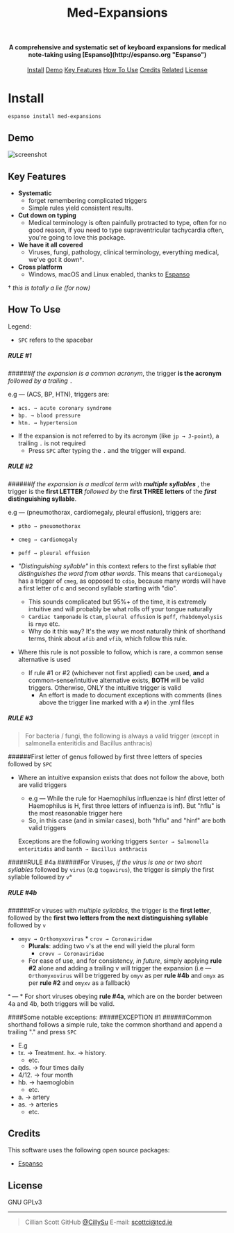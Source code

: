 
<h1 align="center">
Med-Expansions <br></br>

</h1>


<h4 align="center">A comprehensive and systematic set of keyboard expansions for medical note-taking using [Espanso](http://espanso.org "Espanso")</h4>
<p align="center">
<a href="#download">Install</a> 
<a href="#demo">Demo</a> 
  <a href="#key-features">Key Features</a>
  <a href="#how-to-use">How To Use</a>
  <a href="#credits">Credits</a>
  <a href="#related">Related</a>
  <a href="#license">License</a>
</p>

# Install
    espanso install med-expansions
    

## Demo
![screenshot](/demo.gif)

## Key Features

* **Systematic**
	- forget remembering complicated triggers
  - Simple rules yield consistent results.
* **Cut down on typing**
  - Medical terminology is often painfully protracted to type, often for no good reason, if you need to type supraventricular tachycardia often, you're going to love this package.
* **We have it all covered**
   - Viruses, fungi, pathology, clinical terminology, everything medical, we've got it down†.
* **Cross platform**
  - Windows, macOS and Linux enabled, thanks to [Espanso](http://espanso.org "Espanso")

† *this is totally a lie (for now)*
## How To Use

Legend:
* `SPC` refers to the spacebar


##### RULE #1
######*If the expansion is a common acronym*, the trigger **is the acronym** *followed by a trailing* `.`

e.g — (ACS, BP, HTN), triggers are:
* `acs. → acute coronary syndrome`
* `bp. → blood pressure`
* `htn. → hypertension`  

- If the expansion is not referred to by its acronym (like `jp → J-point`), a trailing `.` is not required
    * Press `SPC` after typing the `.` and the trigger will expand.

##### RULE #2 
######*If the expansion is a medical term with **multiple syllables*** , the trigger is the **first LETTER** *followed by* the **first THREE letters** of the ***first* distinguishing syllable**.

e.g — (pneumothorax, cardiomegaly, pleural effusion), triggers are:
* `ptho → pneuomothorax`
* `cmeg → cardiomegaly`
* `peff → pleural effusion`

* *"Distinguishing syllable"* in this context refers to the first syllable *that distinguishes the word from other words*. This means that `cardiomegaly` has a trigger of `cmeg`, as opposed to `cdio`, because many words will have a first letter of c and second syllable starting with "dio". 
	* This sounds complicated but 95%+ of the time, it is extremely intuitive and will probably be what rolls off your tongue naturally
    * `Cardiac tamponade` is `ctam`, `pleural effusion` is `peff`, `rhabdomyolysis` is `rmyo` etc.
    * Why do it this way? It's the way we most naturally think of shorthand terms, think about `afib` and `vfib`, which follow this rule.
* Where this rule is not possible to follow, which is rare, a common sense alternative is used
    * If rule #1 or #2 (whichever not first applied) can be used, **and** a common-sense/intuitive alternative exists, **BOTH** will be valid triggers. Otherwise, ONLY the intuitive trigger is valid
        * An effort is made to document exceptions with comments (lines above the trigger line marked with a `#`) in the .yml files

##### RULE #3
> For bacteria / fungi, the following is always a valid trigger (except in salmonella enteritidis and Bacillus anthracis)

######First letter of genus followed by first three letters of species followed by `SPC`
* Where an intuitive expansion exists that does not follow the above, both are valid triggers
	* e.g — While the rule for Haemophilus influenzae is hinf (first letter of Haemophilus is H, first three letters of influenza is inf). But "hflu" is the most reasonable trigger here
	* So, in this case (and in similar cases), both "hflu" and "hinf" are both valid triggers
	
	Exceptions are the following working triggers `Senter → Salmonella enteritidis` and `banth → Bacillus anthracis`  
	
#####RULE #4a
######For Viruses, *if the virus is one or two short syllables* followed by `virus` (e.g `togavirus`), the trigger is simply the first syllable followed by `v`ᵃ

##### RULE #4b 
######For viruses with *multiple syllables*, the trigger is the **first letter**, followed by the **first two letters from the next distinguishing syllable** followed by `v`

   * `omyv → Orthomyxovirus`
	* `crov → Coronaviridae` 
		* **Plurals**: adding two `v`'s at the end will yield the plural form
            * `crovv → Coronaviridae`
        * For ease of use, and for consistency, *in future*, simply applying **rule #2** alone and adding a trailing v will trigger the expansion (i.e — `Orthomyxovirus` will be triggered by `omyv` as per **rule #4b** and `omyx` as per **rule #2** and `omyxv` as a fallback)
		
ᵃ — * For short viruses obeying **rule #4a**, which are on the border between 4a and 4b, both triggers will be valid.
		
####Some notable exceptions:
#####EXCEPTION #1
######Common shorthand follows a simple rule, take the common shorthand and append a trailing "." and press `SPC`
 * E.g
* tx. → Treatment.  hx. → history.
	* etc.
* qds. → four times daily  
* 4/12. → four month
* hb. → haemoglobin
	* etc.
* a. → artery
* as. → arteries
	* etc.

## Credits

This software uses the following open source packages:

- [Espanso](http://espanso.org)

## License

GNU GPLv3

---

> Cillian Scott
> GitHub [@CillySu](https://github.com/CillySu)
> E-mail: scottci@tcd.ie
